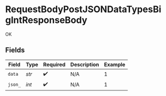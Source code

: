 # RequestBodyPostJSONDataTypesBigIntResponseBody

OK


## Fields

| Field              | Type               | Required           | Description        | Example            |
| ------------------ | ------------------ | ------------------ | ------------------ | ------------------ |
| `data`             | *str*              | :heavy_check_mark: | N/A                | 1                  |
| `json_`            | *int*              | :heavy_check_mark: | N/A                | 1                  |